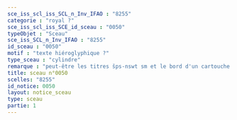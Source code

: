 ```yaml
---
sce_iss_scl_iss_SCL_n_Inv_IFAO : "8255"
categorie : "royal ?"
sce_iss_scl_iss_SCE_id_sceau : "0050"
typeObjet : "Sceau"
sce_iss_SCL_n_Inv_IFAO : "8255"
id_sceau : "0050"
motif : "texte hiéroglyphique ?"
type_sceau : "cylindre"
remarque : "peut-être les titres šps-nswt sm et le bord d'un cartouche à gauche."
title: sceau n°0050
scelles: "8255"
id_notice: 0050
layout: notice_sceau
type: sceau
partie: 1
---
```

